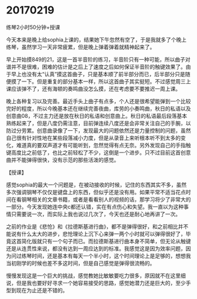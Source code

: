 # 20170219

练琴2小时50分钟+授课

今天本来是晚上给sophia上课的，结果她下午忽然有空了，于是我就多了个晚上练琴，虽然学习一天非常疲累，但是晚上弹着弹着就精神起来了。

早上开始摸849的21，这是一首半音阶的练习，半音阶只有一种可能，所以曲子对谱并不是很难，困难的估计是之后上了速度之后如何保证半音阶的触键效果了。由于早上也没有太“认真”摸这首曲子，只是基本顺了前半部分而已，后半部分只是随便摸了一下。但是重复的部分基本一样，所以这首曲子其实挺短。不过感觉周三上课应该弹不了，还有海顿的奏鸣曲没怎么摸，还在考虑要不要推迟一周上课。

晚上各种复习以及完善。最近手头上曲子有点多，个人还是很希望能弹到一个比较完好的程度，所以今晚基本还在继续完善夜曲，库劳的小奏鸣曲，秋日的私语以及创意曲08，不过主力还是放在秋日的私语和创意曲上。秋日的私语最后段落基本熟练起来了，但是八度仍需注意，目前弹连续八度还是会非常关注自己的手腕，以防过分劳累。创意曲录像了一下，发现最大的问题依然还是力量控制的问题，虽然自己很有针对性地在某些段落减小力度，但是从录音上来听根本听不到太多的变化，难道真的要双声道才有可能听到，忽然觉得有点无奈。另外发现自己的手指触键高度比之前低了，也比之前轻松了不少，这倒是一个进步。只不过目前这首创意曲并不能弹得很快，没有示范的那些活泼的感觉。

【授课】

感觉sophia的最大一个问题是，在被动接收的时候，记住的东西其实不多，虽然多次强调钢琴不仅仅是键盘上的东西，但似乎还是没有用。如果平常不适当花点时间在看钢琴相关的文章书籍，或者是看看别人的视频的话，那学习将少了非常大的一部分。今天发现她连中央c都还认错，实在有点伤心和失望。我一直以为这种事情只需要说一次，而实际上我也说过几次了，今天也还是耐心地再讲了一次。

之前的作业是《悲怆》和《拉德斯基进行曲》，都不是弹得很好，和之前相比并不能说有什么太大的进步，悲怆理论上沉下心来弹一两个小时就可以弹得很好了，毕竟这首简化版就只有一个句子而已。而拉德斯基进行曲本身不简单，但无论从触键还是从连贯性来说，都没有达到一周应达到的标准。我感觉这是因为效率问题，因为问过练琴时间，还是基本有每天一个半小时，这个时间理论上是足够的，想想我当初刚学的时候也差不多这时间，但是自己感觉是弹得很流畅的。

慢慢发现这是一个巨大的挑战，感觉教她比敏敏要吃力很多，原因就不在这里细说，但是我也要好好寻求一个她容易接受的思路，感觉她潜力还是巨大的，至少手型到现在为止还是不错的。
